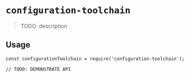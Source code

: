 # `configuration-toolchain`

> TODO: description

## Usage

```
const configurationToolchain = require('configuration-toolchain');

// TODO: DEMONSTRATE API
```
